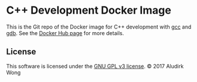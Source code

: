# C++ Development Docker Image

This is the Git repo of the Docker image for C++ development with [gcc](https://gcc.gnu.org/) and [gdb](https://www.gnu.org/software/gdb/).  See the [Docker Hub page](https://hub.docker.com/r/aludirk/cpp-dev) for more details.

## License

This software is licensed under the [GNU GPL v3 license](https://www.gnu.org/copyleft/gpl.html). © 2017 Aludirk Wong
